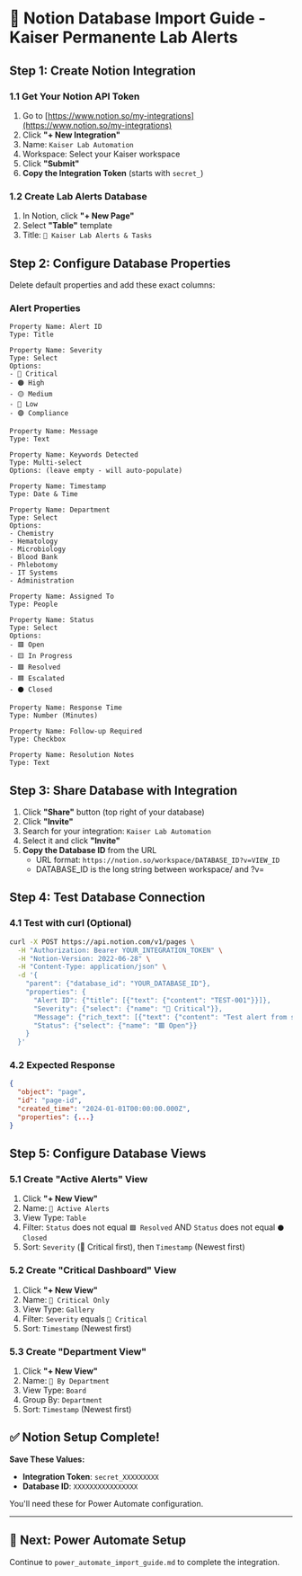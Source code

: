 # 🧠 Notion Database Import Guide - Kaiser Permanente Lab Alerts

## Step 1: Create Notion Integration

### 1.1 Get Your Notion API Token
1. Go to [https://www.notion.so/my-integrations](https://www.notion.so/my-integrations)
2. Click **"+ New Integration"**
3. Name: `Kaiser Lab Automation`
4. Workspace: Select your Kaiser workspace
5. Click **"Submit"**
6. **Copy the Integration Token** (starts with `secret_`)

### 1.2 Create Lab Alerts Database
1. In Notion, click **"+ New Page"**
2. Select **"Table"** template
3. Title: `🚨 Kaiser Lab Alerts & Tasks`

## Step 2: Configure Database Properties

Delete default properties and add these exact columns:

### Alert Properties
```
Property Name: Alert ID
Type: Title
```

```
Property Name: Severity
Type: Select
Options: 
- 🔴 Critical
- 🟠 High  
- 🟡 Medium
- 🔵 Low
- 🟣 Compliance
```

```
Property Name: Message
Type: Text
```

```
Property Name: Keywords Detected
Type: Multi-select
Options: (leave empty - will auto-populate)
```

```
Property Name: Timestamp
Type: Date & Time
```

```
Property Name: Department
Type: Select
Options:
- Chemistry
- Hematology
- Microbiology
- Blood Bank
- Phlebotomy
- IT Systems
- Administration
```

```
Property Name: Assigned To
Type: People
```

```
Property Name: Status
Type: Select
Options:
- 🟥 Open
- 🟨 In Progress
- 🟩 Resolved
- 🟦 Escalated
- ⚫ Closed
```

```
Property Name: Response Time
Type: Number (Minutes)
```

```
Property Name: Follow-up Required
Type: Checkbox
```

```
Property Name: Resolution Notes
Type: Text
```

## Step 3: Share Database with Integration

1. Click **"Share"** button (top right of your database)
2. Click **"Invite"**
3. Search for your integration: `Kaiser Lab Automation`
4. Select it and click **"Invite"**
5. **Copy the Database ID** from the URL
   - URL format: `https://notion.so/workspace/DATABASE_ID?v=VIEW_ID`
   - DATABASE_ID is the long string between workspace/ and ?v=

## Step 4: Test Database Connection

### 4.1 Test with curl (Optional)
```bash
curl -X POST https://api.notion.com/v1/pages \
  -H "Authorization: Bearer YOUR_INTEGRATION_TOKEN" \
  -H "Notion-Version: 2022-06-28" \
  -H "Content-Type: application/json" \
  -d '{
    "parent": {"database_id": "YOUR_DATABASE_ID"},
    "properties": {
      "Alert ID": {"title": [{"text": {"content": "TEST-001"}}]},
      "Severity": {"select": {"name": "🔴 Critical"}},
      "Message": {"rich_text": [{"text": {"content": "Test alert from setup"}}]},
      "Status": {"select": {"name": "🟥 Open"}}
    }
  }'
```

### 4.2 Expected Response
```json
{
  "object": "page",
  "id": "page-id",
  "created_time": "2024-01-01T00:00:00.000Z",
  "properties": {...}
}
```

## Step 5: Configure Database Views

### 5.1 Create "Active Alerts" View
1. Click **"+ New View"** 
2. Name: `🚨 Active Alerts`
3. View Type: `Table`
4. Filter: `Status` does not equal `🟩 Resolved` AND `Status` does not equal `⚫ Closed`
5. Sort: `Severity` (🔴 Critical first), then `Timestamp` (Newest first)

### 5.2 Create "Critical Dashboard" View  
1. Click **"+ New View"**
2. Name: `🔴 Critical Only`
3. View Type: `Gallery`
4. Filter: `Severity` equals `🔴 Critical`
5. Sort: `Timestamp` (Newest first)

### 5.3 Create "Department View"
1. Click **"+ New View"**
2. Name: `🏥 By Department` 
3. View Type: `Board`
4. Group By: `Department`
5. Sort: `Timestamp` (Newest first)

## ✅ Notion Setup Complete!

**Save These Values:**
- **Integration Token**: `secret_XXXXXXXXX`
- **Database ID**: `XXXXXXXXXXXXXXXX`

You'll need these for Power Automate configuration.

---

## 🔄 Next: Power Automate Setup

Continue to `power_automate_import_guide.md` to complete the integration.